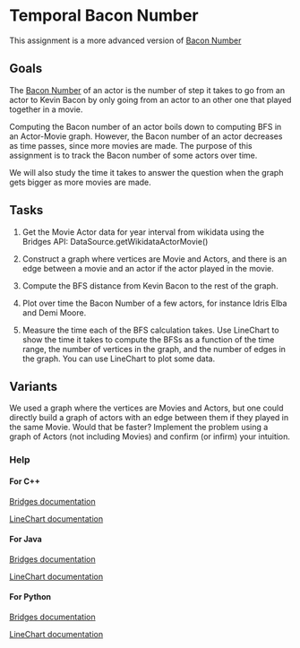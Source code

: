 Temporal Bacon Number
=====================

This assignment is a more advanced version of [Bacon
Number](http://bridgesuncc.github.io/assignments/data//3-GraphBaconNumber/README.html)

Goals
-----

The [Bacon
Number](https://en.wikipedia.org/wiki/Six_Degrees_of_Kevin_Bacon) of
an actor is the number of step it takes to go from an actor to Kevin
Bacon by only going from an actor to an other one that played together
in a movie.

Computing the Bacon number of an actor boils down to computing BFS in
an Actor-Movie graph. However, the Bacon number of an actor decreases
as time passes, since more movies are made. The purpose of this
assignment is to track the Bacon number of some actors over time.

We will also study the time it takes to answer the question when the
graph gets bigger as more movies are made.


Tasks
-----

1. Get the Movie Actor data for year interval from wikidata using the Bridges API: DataSource.getWikidataActorMovie()

2. Construct a graph where vertices are Movie and Actors, and there is an edge between a movie and an actor if the actor played in the movie.

3. Compute the BFS distance from Kevin Bacon to the rest of the graph.

4. Plot over time the Bacon Number of a few actors, for instance Idris Elba and Demi Moore.

5. Measure the time each of the BFS calculation takes. Use LineChart to show the time it takes to compute the BFSs as a function of the time range, the number of vertices in the graph, and the number of edges in the graph. You can use LineChart to plot some data.

Variants
--------

We used a graph where the vertices are Movies and Actors, but one
could directly build a graph of actors with an edge between them if
they played in the same Movie. Would that be faster? Implement the
problem using a graph of Actors (not including Movies) and confirm (or
infirm) your intuition.

### Help

#### For C++
[Bridges documentation](http://bridgesuncc.github.io/doc/cxx-api/current/html/classbridges_1_1_bridges.html)

[LineChart documentation](http://bridgesuncc.github.io/doc/cxx-api/current/html/classbridges_1_1datastructure_1_1_line_chart.html)

#### For Java
[Bridges documentation](http://bridgesuncc.github.io/doc/java-api/current/html/classbridges_1_1connect_1_1_bridges.html)

[LineChart documentation](http://bridgesuncc.github.io/doc/java-api/current/html/classbridges_1_1base_1_1_line_chart.html)

#### For Python
[Bridges documentation](http://bridgesuncc.github.io/doc/python-api/current/html/namespacebridges_1_1bst__element.html)

[LineChart documentation](http://bridgesuncc.github.io/doc/python-api/current/html/classbridges_1_1line__chart_1_1_line_chart.html)